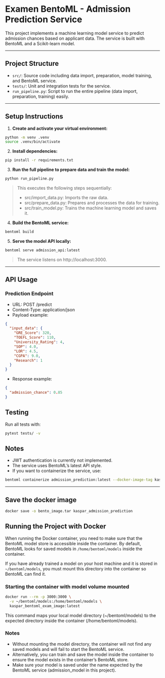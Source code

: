# Examen BentoML - Admission Prediction Service

This project implements a machine learning model service to predict admission chances based on applicant data. The service is built with BentoML and a Scikit-learn model.

---

## Project Structure

- `src/`: Source code including data import, preparation, model training, and BentoML service.
- `tests/`: Unit and integration tests for the service.
- `run_pipeline.py`: Script to run the entire pipeline (data import, preparation, training) easily.

---

## Setup Instructions

1. **Create and activate your virtual environment:**

```bash
python -m venv .venv
source .venv/bin/activate
```

2. **Install dependencies:**

```bash
pip install -r requirements.txt
```

3. **Run the full pipeline to prepare data and train the model:**

```bash
python run_pipeline.py
```

>This executes the following steps sequentially:
>* src/import_data.py: Imports the raw data.
>* src/prepare_data.py: Prepares and processes the data for training.
>* src/train_model.py: Trains the machine learning model and saves it.

4. **Build the BentoML service:**

```bash
bentoml build
```

5. **Serve the model API locally:**

```bash
bentoml serve admission_api:latest
```

>The service listens on http://localhost:3000.

---

## API Usage

### Prediction Endpoint
* URL: POST /predict
* Content-Type: application/json
* Payload example:
```json
{
  "input_data": {
    "GRE_Score": 320,
    "TOEFL_Score": 110,
    "University_Rating": 4,
    "SOP": 4.0,
    "LOR": 4.5,
    "CGPA": 9.0,
    "Research": 1
  }
}
```
* Response example:
```json
{
  "admission_chance": 0.85
}
```

## Testing

Run all tests with:
```bash
pytest tests/ -v
```

## Notes

* JWT authentication is currently not implemented.
* The service uses BentoML’s latest API style.
* If you want to containerize the service, use:
```bash
bentoml containerize admission_prediction:latest --docker-image-tag kaspar_admission_prediction
```

---

## Save the docker image
```bash
docker save -o bento_image.tar kaspar_admission_prediction
```

## Running the Project with Docker

When running the Docker container, you need to make sure that the BentoML model store is accessible inside the container. By default, BentoML looks for saved models in `/home/bentoml/models` inside the container.

If you have already trained a model on your host machine and it is stored in `~/bentoml/models`, you must mount this directory into the container so BentoML can find it.

### Starting the container with model volume mounted

```bash
docker run --rm -p 3000:3000 \
  -v ~/bentoml/models:/home/bentoml/models \
  kaspar_bentoml_exam_image:latest
```

This command maps your local model directory (~/bentoml/models) to the expected directory inside the container (/home/bentoml/models).

### Notes
* Without mounting the model directory, the container will not find any saved models and will fail to start the BentoML service.
* Alternatively, you can train and save the model inside the container to ensure the model exists in the container’s BentoML store.
* Make sure your model is saved under the name expected by the BentoML service (admission_model in this project).